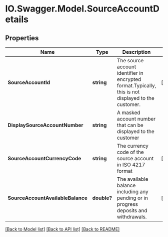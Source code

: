 # IO.Swagger.Model.SourceAccountDetails
## Properties

Name | Type | Description | Notes
------------ | ------------- | ------------- | -------------
**SourceAccountId** | **string** | The source account identifier in encrypted format.Typically, this is not displayed to the customer. | [optional] 
**DisplaySourceAccountNumber** | **string** | A masked account number that can be displayed to the customer | 
**SourceAccountCurrencyCode** | **string** | The currency code of the source account in ISO 4217 format | [optional] 
**SourceAccountAvailableBalance** | **double?** | The available balance including any pending or in progress deposits and withdrawals. | [optional] 

[[Back to Model list]](../README.md#documentation-for-models) [[Back to API list]](../README.md#documentation-for-api-endpoints) [[Back to README]](../README.md)

